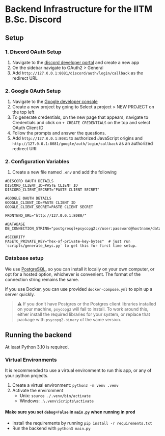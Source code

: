 # Backend Infrastructure for the IITM B.Sc. Discord

## Setup

### 1. Discord OAuth Setup
1. Navigate to the [discord developer portal](https://discord.com/developers/applications) and create a new app
2. On the sidebar navigate to OAuth2 > General
3. Add `http://127.0.0.1:8081/discord/auth/login/callback` as the redirect URL

### 2. Google OAuth Setup
1. Navigate to the [Google developer console](https://console.developers.google.com)
2. Create a new project by going to Select a project > NEW PROJECT on the top left
3. To generate credentials, on the new page that appears, navigate to Credentials and
   click on `+ CREATE CREDENTIALS` on the top and select OAuth Client ID
4. Follow the prompts and answer the questions.
5. Add `http://127.0.0.1:8081` to authorized JavaScript origins and
   `http://127.0.0.1:8081/google/auth/login/callback` as an authorized redirect URI

### 2. Configuration Variables
1. Create a new file named `.env` and add the following
```env
#DISCORD OAUTH DETAILS
DISCORD_CLIENT_ID=PASTE CLIENT ID
DISCORD_CLIENT_SECRET="PASTE CLIENT SECRET"

#GOOGLE OAUTH DETAILS
GOOGLE_CLIENT_ID=PASTE CLIENT ID
GOOGLE_CLIENT_SECRET=PASTE CLIENT SECRET

FRONTEND_URL="http://127.0.0.1:8080/"

#DATABASE
DB_CONNECTION_STRING="postgresql+psycopg2://user:password@hostname/database_name" 

#SECURITY
PASETO_PRIVATE_KEY="hex-of-private-key-bytes"  # just run `scripts/generate_keys.py` to get this for first time setup.
```

### Database setup

We use [PostgreSQL](https://www.postgresql.org), so you can install it locally on your
own computer, or opt for a hosted option, whichever is convenient. The format of the
connection string remains the same.

If you use Docker, you can use provided `docker-compose.yml` to spin up a server
quickly.

> :warning: If you don't have Postgres or the Postgres client libraries installed on
> your machine, `psycopg2` will fail to install. To work around this, either install the
> required libraries for your system, or replace that package with `psycopg2-binary` of
> the same version.


## Running the backend

At least Python 3.10 is required.

### Virtual Environments

It is recommended to use a virtual environment to run this app, or any of your python
projects.

1. Create a virtual environment: `python3 -m venv .venv`
2. Activate the environment
   - Unix: `source ./.venv/bin/activate`
   - Windows: `.\.venv\Scripts\activate`

#### Make sure you set `debug=False` in `main.py` when running in prod

- Install the requirements by running `pip install -r requirements.txt`
- Run the backend with `python3 main.py`
